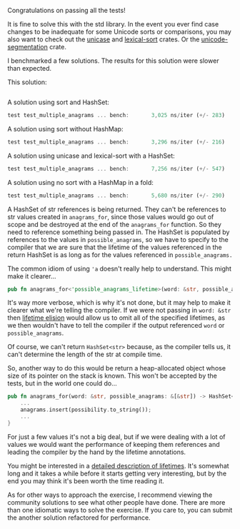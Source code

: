 Congratulations on passing all the tests!

It is fine to solve this with the std library. In the event you ever find case
changes to be inadequate for some Unicode sorts or comparisons, you may also
want to check out the [unicase](https://crates.io/crates/unicase) and
[lexical-sort](https://crates.io/crates/lexical-sort) crates. Or the
[unicode-segmentation](https://crates.io/crates/unicode-segmentation) crate.

I benchmarked a few solutions. The results for this solution were slower than
expected.

This solution:

```rust

```

A solution using sort and HashSet:

```rust
test test_multiple_anagrams ... bench:       3,025 ns/iter (+/- 283)
```

A solution using sort without HashMap:

```rust
test test_multiple_anagrams ... bench:       3,296 ns/iter (+/- 216)
```

A solution using unicase and lexical-sort with a HashSet:

```rust
test test_multiple_anagrams ... bench:       7,256 ns/iter (+/- 547)
```

A solution using no sort with a HashMap in a fold:

```rust
test test_multiple_anagrams ... bench:       5,680 ns/iter (+/- 290)
```

A HashSet of str references is being returned. They can't be references to str
values created in `anagrams_for`, since those values would go out of scope and
be destroyed at the end of the `anagrams_for` function. So they need to
reference something being passed in. The HashSet is populated by references to
the values in `possible_anagrams`, so we have to specify to the compiler that we
are sure that the lifetime of the values referenced in the return HashSet is as
long as for the values referenced in `possible_anagrams.`

The common idiom of using `'a` doesn't really help to understand. This might
make it clearer...

```rust
pub fn anagrams_for<'possible_anagrams_lifetime>(word: &str, possible_anagrams: &[&'possible_anagrams_lifetime str]) -> HashSet<&'possible_anagrams_lifetime str> {
```

It's way more verbose, which is why it's not done, but it may help to make it
clearer what we're telling the compiler. If we were not passing in `word: &str`
then [lifetime
elision](https://doc.rust-lang.org/reference/lifetime-elision.html) would allow
us to omit all of the specified lifetimes, as we then wouldn't have to tell the
compiler if the output referenced `word` or `possible_anagrams`.

Of course, we can't return `HashSet<str>` because, as the compiler tells us, it
can't determine the length of the str at compile time.

So, another way to do this would be return a heap-allocated object whose size of
its pointer on the stack is known. This won't be accepted by the tests, but in
the world one could do...

```rust
pub fn anagrams_for(word: &str, possible_anagrams: &[&str]) -> HashSet<String> {
    ...
    anagrams.insert(possibility.to_string());
    ...
}
```

For just a few values it's not a big deal, but if we were dealing with a lot of
values we would want the performance of keeping them references and leading the
compiler by the hand by the lifetime annotations.

You might be interested in a [detailed description of
lifetimes](https://fasterthanli.me/articles/i-am-a-java-csharp-c-or-cplusplus-dev-time-to-do-some-rust).
It's somewhat long and it takes a while before it starts getting very
interesting, but by the end you may think it's been worth the time reading it.

As for other ways to approach the exercise, I recommend viewing the community
solutions to see what other people have done. There are more than one idiomatic
ways to solve the exercise. If you care to, you can submit the another solution
refactored for performance.
